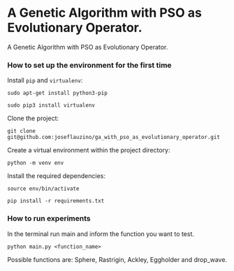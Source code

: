 # A Genetic Algorithm with PSO as Evolutionary Operator.
A Genetic Algorithm with PSO as Evolutionary Operator.


### How to set up the environment for the first time

Install `pip` and `virtualenv`:

`sudo apt-get install python3-pip`

`sudo pip3 install virtualenv`

Clone the project:

`git clone git@github.com:joseflauzino/ga_with_pso_as_evolutionary_operator.git`

Create a virtual environment within the project directory:

`python -m venv env`

Install the required dependencies:

`source env/bin/activate`

`pip install -r requirements.txt`


### How to run experiments

In the terminal run main and inform the function you want to test. 

`python main.py <function_name>`

Possible functions are: Sphere, Rastrigin, Ackley, Eggholder and drop_wave.
